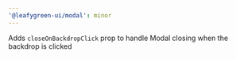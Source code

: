 ```yaml
---
'@leafygreen-ui/modal': minor
---
```


Adds `closeOnBackdropClick` prop to handle Modal closing when the backdrop is clicked
